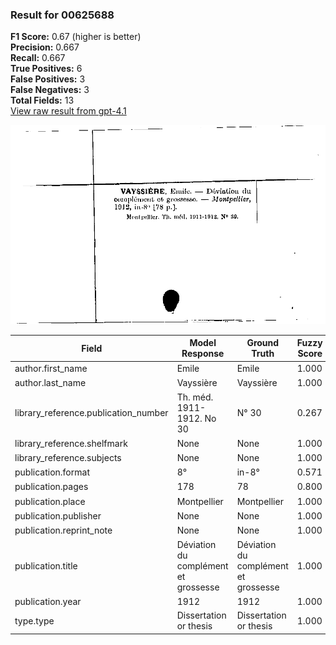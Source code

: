 ### Result for 00625688
**F1 Score:** 0.67 (higher is better)<br>**Precision:** 0.667<br>**Recall:** 0.667<br>**True Positives:** 6<br>**False Positives:** 3<br>**False Negatives:** 3<br>**Total Fields:** 13<br>[View raw result from gpt-4.1](https://github.com/RISE-UNIBAS/humanities_data_benchmark/blob/main/results/2025-09-02/T0160/request_T0160_00625688.json)

<img src="https://github.com/RISE-UNIBAS/humanities_data_benchmark/blob/main/benchmarks/zettelkatalog/images/00625688.jpg?raw=true" alt="00625688" width="600px">

| Field | Model Response | Ground Truth | Fuzzy Score | Match |
|-------|----------------|--------------|-------------|-------|
| author.first_name | Emile | Emile | 1.000 | ✅ |
| author.last_name | Vayssière | Vayssière | 1.000 | ✅ |
| library_reference.publication_number | Th. méd. 1911-1912. No 30 | N° 30 | 0.267 | ❌ |
| library_reference.shelfmark | None | None | 1.000 | ✅ |
| library_reference.subjects | None | None | 1.000 | ✅ |
| publication.format | 8° | in-8° | 0.571 | ❌ |
| publication.pages | 178 | 78 | 0.800 | ❌ |
| publication.place | Montpellier | Montpellier | 1.000 | ✅ |
| publication.publisher | None | None | 1.000 | ✅ |
| publication.reprint_note | None | None | 1.000 | ✅ |
| publication.title | Déviation du complément et grossesse | Déviation du complément et grossesse | 1.000 | ✅ |
| publication.year | 1912 | 1912 | 1.000 | ✅ |
| type.type | Dissertation or thesis | Dissertation or thesis | 1.000 | ✅ |
